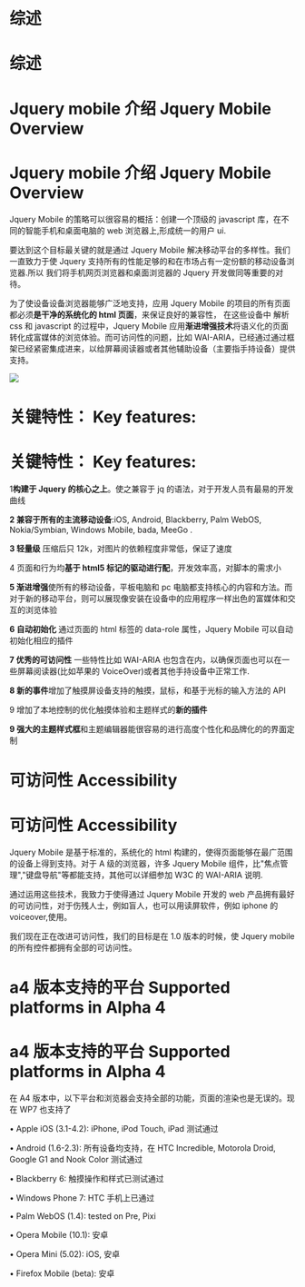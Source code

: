# 综述

# 综述

# Jquery mobile 介绍 Jquery Mobile Overview

# Jquery mobile 介绍 Jquery Mobile Overview

Jquery Mobile 的策略可以很容易的概括：创建一个顶级的 javascript 库，在不同的智能手机和桌面电脑的 web 浏览器上,形成统一的用户 ui.

要达到这个目标最关键的就是通过 Jquery Mobile 解决移动平台的多样性。我们一直致力于使 Jquery 支持所有的性能足够的和在市场占有一定份额的移动设备浏览器.所以 我们将手机网页浏览器和桌面浏览器的 Jquery 开发做同等重要的对待。

为了使设备设备浏览器能够广泛地支持，应用 Jquery Mobile 的项目的所有页面都必须**是干净的系统化的 html 页面**，来保证良好的兼容性， 在这些设备中 解析 css 和 javascript 的过程中，Jquery Mobile 应用**渐进增强技术**将语义化的页面转化成富媒体的浏览体验。而可访问性的问题，比如 WAI-ARIA，已经通过通过框架已经紧密集成进来，以给屏幕阅读器或者其他辅助设备（主要指手持设备）提供支持。

![](img/ipad-palm.jpg)

# 关键特性： Key features:

# 关键特性： Key features:

1**构建于 Jquery 的核心之上**。使之兼容于 jq 的语法，对于开发人员有最易的开发曲线

**2 兼容于所有的主流移动设备**:iOS, Android, Blackberry, Palm WebOS, Nokia/Symbian, Windows Mobile, bada, MeeGo .

**3 轻量级** 压缩后只 12k，对图片的依赖程度非常低，保证了速度

4 页面和行为均**基于 html5 标记的驱动进行配**，开发效率高，对脚本的需求小

**5 渐进增强**使所有的移动设备，平板电脑和 pc 电脑都支持核心的内容和方法。而对于新的移动平台，则可以展现像安装在设备中的应用程序一样出色的富媒体和交互的浏览体验

**6 自动初始化** 通过页面的 html 标签的 data-role 属性，Jquery Mobile 可以自动初始化相应的插件

**7 优秀的可访问性** 一些特性比如 WAI-ARIA 也包含在内，以确保页面也可以在一些屏幕阅读器(比如苹果的 VoiceOver)或者其他手持设备中正常工作.

**8 新的事件**增加了触摸屏设备支持的触摸，鼠标，和基于光标的输入方法的 API

9 增加了本地控制的优化触摸体验和主题样式的**新的插件**

**9 强大的主题样式框**和主题编辑器能很容易的进行高度个性化和品牌化的的界面定制

# 可访问性 Accessibility

# 可访问性 Accessibility

Jquery Mobile 是基于标准的，系统化的 html 构建的，使得页面能够在最广范围的设备上得到支持。对于 A 级的浏览器，许多 Jquery Mobile 组件，比"焦点管理","键盘导航"等都能支持，其他可以详细参加 W3C 的 WAI-ARIA 说明.

通过运用这些技术，我致力于使得通过 Jquery Mobile 开发的 web 产品拥有最好的可访问性，对于伤残人士，例如盲人，也可以用读屏软件，例如 iphone 的 voiceover,使用。

我们现在正在改进可访问性，我们的目标是在 1.0 版本的时候，使 Jquery mobile 的所有控件都拥有全部的可访问性。

# a4 版本支持的平台 Supported platforms in Alpha 4

# a4 版本支持的平台 Supported platforms in Alpha 4

在 A4 版本中，以下平台和浏览器会支持全部的功能，页面的渲染也是无误的。现在 WP7 也支持了

• Apple iOS (3.1-4.2): iPhone, iPod Touch, iPad 测试通过

• Android (1.6-2.3): 所有设备均支持，在 HTC Incredible, Motorola Droid, Google G1 and Nook Color 测试通过

• Blackberry 6: 触摸操作和样式已测试通过

• Windows Phone 7: HTC 手机上已通过

• Palm WebOS (1.4): tested on Pre, Pixi

• Opera Mobile (10.1): 安卓

• Opera Mini (5.02): iOS, 安卓

• Firefox Mobile (beta): 安卓